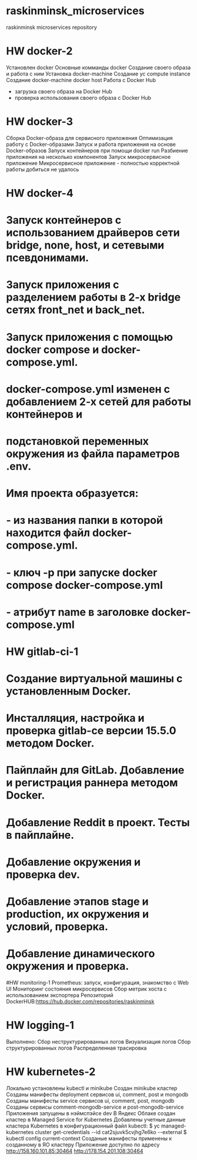# raskinminsk_microservices
raskinminsk microservices repository

# HW docker-2
Установлен docker
Основные комманды docker
Создание своего образа и работа с ним
Установка docker-machine
Создание yc compute instance
Создание docker-machine docker host
Работа с Docker Hub
- загрузка своего образа на Docker Hub
- проверка использования своего образа с Docker Hub

# HW docker-3
Сборка Docker-образа для сервисного приложения
Оптимизация работу с Docker-образами
Запуск и работа приложения на основе Docker-образов
Запуск контейнеров при помощи docker run
Разбиение приложения на несколько компонентов
Запуск микросервисное приложение
Микросервисное приложение - полностью корректной работы добиться не удалось

# HW docker-4
# Запуск контейнеров с использованием драйверов сети bridge, none, host, и сетевыми псевдонимами.
# Запуск приложения с разделением работы в 2-х bridge сетях front_net и back_net.
# Запуск приложения с помощью docker compose и docker-compose.yml.
# docker-compose.yml изменен с добавлением 2-х сетей для работы контейнеров и
# подстановкой  переменных окружения из файла параметров .env.
# Имя проекта образуется:
# - из названия папки в которой находится файл docker-compose.yml.
# - ключ -p при запуске docker compose docker-compose.yml
# - атрибут name в заголовке docker-compose.yml

# HW gitlab-ci-1
# Создание виртуальной машины с установленным Docker.
# Инсталляция, настройка и проверка gitlab-ce версии 15.5.0 методом Docker.
# Пайплайн для GitLab. Добавление и регистрация раннера методом Docker.
# Добавление Reddit в проект. Тесты в пайплайне.
# Добавление окружения и проверка dev.
# Добавление этапов stage и production, их окружения и условий, проверка.
# Добавление динамического окружения и проверка.

#HW  monitoring-1
Prometheus: запуск, конфигурация, знакомство с Web UI
Мониторинг состояния микросервисов
Сбор метрик хоста с использованием экспортера
Репозиторий DockerHUB:https://hub.docker.com/repositories/raskinminsk

# HW logging-1
Выполнено:
Сбор неструктурированных логов
Визуализация логов
Сбор структурированных логов
Распределенная трасировка

# HW kubernetes-2
Локально установлены kubectl и minikube
Создан minikube кластер
Созданы манифесты deployment сервисов ui, comment, post и mongodb
Созданы манифесты service сервисов ui, comment, post, mongodb
Созданы сервисы comment-mongodb-service и post-mongodb-service
Приложения запущены в нэймспэйсе dev
В Яндекс Облаке создан кластер в Managed Service for Kubernetes
Добавлены учетные данные кластера Kubernetes в конфигурационный файл kubectl:
 $ yc managed-kubernetes cluster get-credentials --id cat2sjuvk5cvjhg7e6ko --external
 $ kubectl config current-context
Созданые манифесты применены к созданному в ЯО кластеру
Приложение доступно по адресу 
 http://158.160.101.85:30464
 http://178.154.201.108:30464
